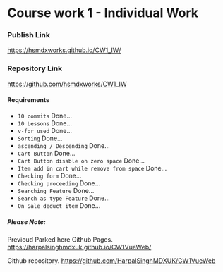 # Course work 1 - Individual Work

### Publish Link
https://hsmdxworks.github.io/CW1_IW/
### Repository Link
https://github.com/hsmdxworks/CW1_IW

#### Requirements
- `10 commits` Done...
- `10 Lessons` Done...
- `v-for used` Done...
- `Sorting` Done...
- `ascending / Descending` Done...
- `Cart Button` Done...
- `Cart Button disable on zero space` Done...
- `Item add in cart while remove from space` Done...
- `Checking form` Done...
- `Checking proceeding` Done...
- `Searching Feature` Done...
- `Search as type Feature` Done...
- `On Sale deduct item` Done...


##### *Please Note:*
Previoud Parked here Github Pages.
https://harpalsinghmdxuk.github.io/CW1VueWeb/

Github repository.
https://github.com/HarpalSinghMDXUK/CW1VueWeb